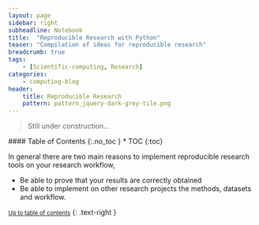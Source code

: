 ```yaml
---
layout: page
sidebar: right
subheadline: Notebook
title:  "Reproducible Research with Python"
teaser: "Compilation of ideas for reproducible research"
breadcrumb: true
tags:
    - [Scientific-computing, Research]
categories:
    - computing-blog
header:
    title: Reproducible Research
    pattern: pattern_jquery-dark-grey-tile.png
---
```


> Still under construction...

<section id="table-of-contents" class="toc">
<div class="panel radius" markdown="1">
#### Table of Contents
{:.no_toc }
*  TOC
{:toc}
</div>
</section><!-- /#table-of-contents -->



In general there are two main reasons to implement reproducible research tools on your research workflow, 

- Be able to prove that your results are correctly obtained
- Be able to implement on other research projects the methods, datasets and workflow.


<small markdown="1">[Up to table of contents](#toc)</small>
{: .text-right }



